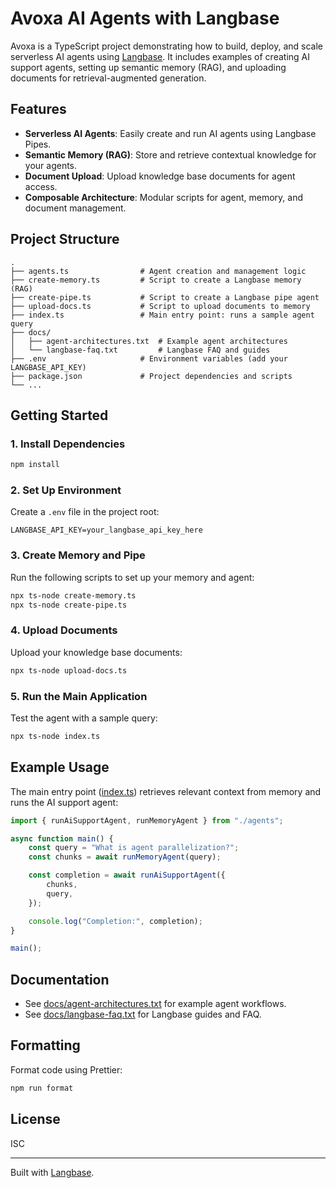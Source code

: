 # Avoxa AI Agents with Langbase

Avoxa is a TypeScript project demonstrating how to build, deploy, and scale serverless AI agents using [Langbase](https://langbase.com). It includes examples of creating AI support agents, setting up semantic memory (RAG), and uploading documents for retrieval-augmented generation.

## Features

- **Serverless AI Agents**: Easily create and run AI agents using Langbase Pipes.
- **Semantic Memory (RAG)**: Store and retrieve contextual knowledge for your agents.
- **Document Upload**: Upload knowledge base documents for agent access.
- **Composable Architecture**: Modular scripts for agent, memory, and document management.

## Project Structure

```
.
├── agents.ts                # Agent creation and management logic
├── create-memory.ts         # Script to create a Langbase memory (RAG)
├── create-pipe.ts           # Script to create a Langbase pipe agent
├── upload-docs.ts           # Script to upload documents to memory
├── index.ts                 # Main entry point: runs a sample agent query
├── docs/
│   ├── agent-architectures.txt  # Example agent architectures
│   └── langbase-faq.txt         # Langbase FAQ and guides
├── .env                     # Environment variables (add your LANGBASE_API_KEY)
├── package.json             # Project dependencies and scripts
└── ...
```

## Getting Started

### 1. Install Dependencies

```sh
npm install
```

### 2. Set Up Environment

Create a `.env` file in the project root:

```
LANGBASE_API_KEY=your_langbase_api_key_here
```

### 3. Create Memory and Pipe

Run the following scripts to set up your memory and agent:

```sh
npx ts-node create-memory.ts
npx ts-node create-pipe.ts
```

### 4. Upload Documents

Upload your knowledge base documents:

```sh
npx ts-node upload-docs.ts
```

### 5. Run the Main Application

Test the agent with a sample query:

```sh
npx ts-node index.ts
```

## Example Usage

The main entry point ([index.ts](index.ts)) retrieves relevant context from memory and runs the AI support agent:

```ts
import { runAiSupportAgent, runMemoryAgent } from "./agents";

async function main() {
    const query = "What is agent parallelization?";
    const chunks = await runMemoryAgent(query);

    const completion = await runAiSupportAgent({
        chunks,
        query,
    });

    console.log("Completion:", completion);
}

main();
```

## Documentation

- See [docs/agent-architectures.txt](docs/agent-architectures.txt) for example agent workflows.
- See [docs/langbase-faq.txt](docs/langbase-faq.txt) for Langbase guides and FAQ.

## Formatting

Format code using Prettier:

```sh
npm run format
```

## License

ISC

---

Built with [Langbase](https://langbase.com).
